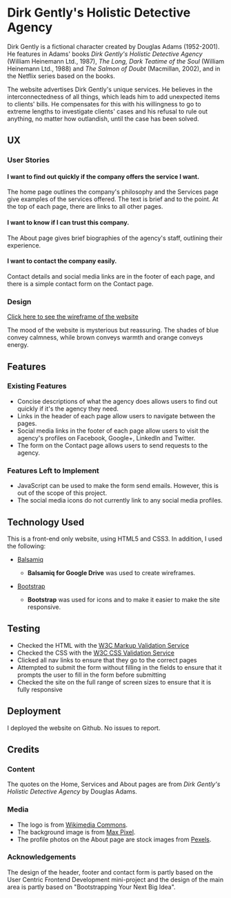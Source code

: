 # Dirk Gently's Holistic Detective Agency

Dirk Gently is a fictional character created by Douglas Adams (1952-2001). He features 
in Adams' books <em>Dirk Gently's Holistic Detective Agency</em> (William Heinemann Ltd., 1987), 
<em>The Long, Dark Teatime of the Soul</em> (William Heinemann Ltd., 1988) and <em>The Salmon of Doubt</em> 
(Macmillan, 2002), and in the Netflix series based on the books.

The website advertises Dirk Gently's unique services. He believes in the interconnectedness 
of all things, which leads him to add unexpected items to clients' bills. He compensates 
for this with his willingness to go to extreme lengths to investigate clients' cases and 
his refusal to rule out anything, no matter how outlandish, until the case has been solved.

## UX

### User Stories
#### I want to find out quickly if the company offers the service I want.
The home page outlines the company's philosophy and the Services page give examples of the services offered. 
The text is brief and to the point. At the top of each page, there are links to all other pages.

#### I want to know if I can trust this company.
The About page gives brief biographies of the agency's staff, outlining their experience.

#### I want to contact the company easily.
Contact details and social media links are in the footer of each page, and there is a simple contact form on the Contact page.


### Design

[Click here to see the wireframe of the website](https://drive.google.com/file/d/1dFBdKboGSMnJ1-ukDbQcDlBI7GNdjFE_/view?usp=sharing)

The mood of the website is mysterious but reassuring. The shades of blue convey calmness, while
brown conveys warmth and orange conveys energy. 

## Features

### Existing Features
- Concise descriptions of what the agency does allows users to find out quickly if it's the agency they need.
- Links in the header of each page allow users to navigate between the pages.
- Social media links in the footer of each page allow users to visit the agency's profiles on Facebook, Google+, LinkedIn and Twitter.
- The form on the Contact page allows users to send requests to the agency.

### Features Left to Implement
- JavaScript can be used to make the form send emails. However, this is out of the scope of this project.
- The social media icons do not currently link to any social media profiles.


## Technology Used

This is a front-end only website, using HTML5 and CSS3. In addition, I used the following:

- [Balsamiq](https://balsamiq.com/)
    - **Balsamiq for Google Drive** was used to create wireframes.

- [Bootstrap](https://getbootstrap.com/)
    - **Bootstrap** was used for icons and to make it easier to make the site responsive.

## Testing
- Checked the HTML with the [W3C Markup Validation Service](https://validator.w3.org/)
- Checked the CSS with the [W3C CSS Validation Service](https://jigsaw.w3.org/css-validator/)
- Clicked all nav links to ensure that they go to the correct pages
- Attempted to submit the form without filling in the fields to ensure that it prompts the user to fill in the form before submitting
- Checked the site on the full range of screen sizes to ensure that it is fully responsive

## Deployment

I deployed the website on Github. No issues to report.


## Credits

### Content
The quotes on the Home, Services and About pages are from *Dirk Gently's Holistic Detective Agency* by Douglas Adams.

### Media
- The logo is from [Wikimedia Commons](https://commons.wikimedia.org/).
- The background image is from [Max Pixel](https://www.maxpixel.net/).
- The profile photos on the About page are stock images from [Pexels](https://www.pexels.com/).

### Acknowledgements
The design of the header, footer and contact form is partly based on the User Centric Frontend Development mini-project 
and the design of the main area is partly based on  "Bootstrapping Your Next Big Idea".